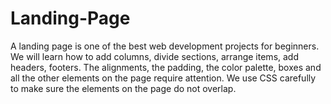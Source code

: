 # Landing-Page
A landing page is one of the best web development projects for beginners.  We will learn how to add columns, divide sections, arrange items, add headers, footers.  The alignments, the padding, the color palette, boxes and all the other elements on the page require attention. We use CSS carefully to make sure the elements on the page do not overlap.
